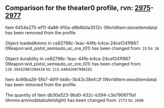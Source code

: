 ## Comparison for the theater0 profile, rvn: [2975](https://github.com/PRO100KatYT/FortniteProfileRevisions/tree/main/profiles/theater0/2975%20theater0.json)-[2977](https://github.com/PRO100KatYT/FortniteProfileRevisions/tree/main/profiles/theater0/2977%20theater0.json)

Item 6454e275-ef11-4a86-910a-d9b6b0a3512c (WorldItem:stoneitemdata) has been removed from the profile.
<br><br>
Object loadedAmmo in ce82798c-1eac-44fb-b4ca-24cef241f867 (Weapon:wid_pistol_semiauto_uc_ore_t01) has been changed from: `15` to: `16`
<br><br>
Object durability in ce82798c-1eac-44fb-b4ca-24cef241f867 (Weapon:wid_pistol_semiauto_uc_ore_t01) has been changed from: `120.59432983398438` to: `113.64692687988281`
<br><br>
Item 4c66ba26-5fb7-491f-bb8c-5b42c38efc2f (WorldItem:wooditemdata) has been removed from the profile.
<br><br>
The quantity of item db30a523-9bd0-432c-b394-c3e790671fa1 (Ammo:ammodatabulletslight) has been changed from: `2773` to: `2690`
<br><br>
